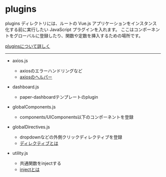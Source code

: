 # plugins

plugins ディレクトリには、ルートの Vue.js アプリケーションをインスタンス化する前に実行したい JavaScript プラグインを入れます。 ここはコンポーネントをグローバルに登録したり、関数や定数を挿入するための場所です。

[pluginsについて詳しく](https://ja.nuxtjs.org/guide/plugins/)

***

- axios.js
  - axiosのエラーハンドリングなど
  - [axiosのヘルパー](https://axios.nuxtjs.org/helpers.html)

- dashboard.js
  - paper-dashboardテンプレートのplugin
  
- globalComponents.js
  - components/UIComponents以下のコンポーネントを登録
  
- globalDirectives.js
  - dropdownなどの外側クリックディレクティブを登録
  - [ディレクティブとは](https://jp.vuejs.org/v2/guide/custom-directive.html)
  
- utility.js
  - 共通関数をinjectする
  - [injectとは](https://ja.nuxtjs.org/guide/plugins/#%E7%B5%B1%E5%90%88%E3%81%95%E3%82%8C%E3%81%9F%E6%B3%A8%E5%85%A5)
